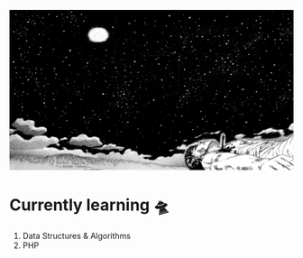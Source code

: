 <!-- Profile image -->
<p align="center">
 <img src="assets/guts-meadow.jpg" width="1080px">
</p>
<!-- Profile image end -->

<!-- Currently learning -->
# Currently learning :flying_saucer:

1. Data Structures & Algorithms
2. PHP
<!-- Currently learning end -->
